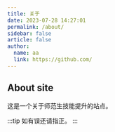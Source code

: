 ```yaml
---
title: 关于
date: 2023-07-28 14:27:01
permalink: /about/
sidebar: false
article: false
author:
  name: aa
  link: https://github.com/
---
```


## About site
这是一个关于师范生技能提升的站点。

:::tip
如有误还请指正。
:::
